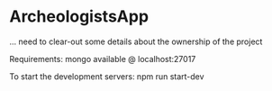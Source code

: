 # ArcheologistsApp
... need to clear-out some details about the ownership of the project

Requirements:
mongo available @ localhost:27017

To start the development servers:
npm run start-dev
